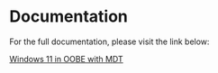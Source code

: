 # Documentation

For the full documentation, please visit the link below:

[Windows 11 in OOBE with MDT](https://blog.wuibaille.fr/2023/04/deploiement-de-windows-11-en-oobe-avec-mdt/)

